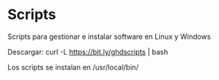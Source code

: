 
# Scripts

Scripts para gestionar e instalar software en Linux y Windows

Descargar:
curl -L <https://bit.ly/ghdscripts> | bash

Los scripts se instalan en /usr/local/bin/
